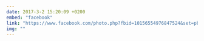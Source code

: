```yaml
---
date: 2017-3-2 15:20:09 +0200
embed: "facebook"
link: "https://www.facebook.com/photo.php?fbid=10156554976847524&set=pb.558382523.-2207520000.1491386136.&type=3&theater"
img: ""
---
```

